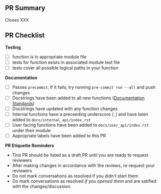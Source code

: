 ## PR Summary
<!-- Summary goes here. Replace XXX with the number of the issue this PR will resolve. -->
Closes XXX

## PR Checklist
<!-- Please mark any checkboxes that do not apply to this PR as [N/A]. -->
**Testing**
- [ ] function is in appropriate module file
- [ ] tests for function exists in associated module test file
- [ ] tests cover all possible logical paths in your function

**Documentation**
- [ ] Passes `precommit`. If it fails, try running `pre-commit run --all` and push changes
- [ ] Docstrings have been added to all new functions ([Documentation Standards](https://geocat.ucar.edu/pages/contributing.html#422-documentation))
- [ ] Docstrings have updated with any function changes
- [ ] Internal functions have a preceeding underscore (`_`) and have been added to `docs/internal_api/index.rst`
- [ ] User facing functions have been added to `docs/user_api/index.rst` under their module
- [ ] Appropriate labels have been added to this PR

**PR Etiquette Reminders**
- This PR should be listed as a draft PR until you are ready to request reviewers
- After making changes in accordance with the reviews, re-request your reviewers
- Do *not* mark conversations as resolved if you didn't start them
- Do mark conversations as resolved *if you opened them* and are satified with the changes/discussion.

<!--
Thank you so much for your PR!  To help us review your contribution, please
consider the following points:

- A development guide is available at https://geocat.ucar.edu/pages/contributing.html.

- Fork this repository and open the PR from your fork. Do not directly work on
  the NCAR/geocat-comp repository.

- The PR title should summarize the changes, for example "Create weighted pearson-r
  correlation coefficient function". Avoid non-descriptive titles such as "Addresses
  issue #229".

- The summary should provide at least 1-2 sentences describing the pull request
  in detail (Why is this change required?  What problem does it solve?) and
  link to any relevant issues.

If you need assistance with your PR, please let the GeoCAT team know by
tagging us with @geocat. We can help if reviews are unclear, the recommended changes
seem overly demanding, you would like help in addressing a reviewer's comments,
or if you have been waiting more than a week to hear back on your PR.
-->